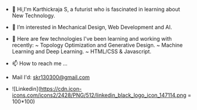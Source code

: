 - 👋 Hi,I'm Karthickraja S, a futurist who is fascinated in learning about New Technology.
- 👀 I’m interested in Mechanical Design, Web Development and AI.
- 🌱 Here are few technologies I've been learning and working with recently:
           ~ Topology Optimization and Generative Design. 
           ~ Machine Learning and Deep Learning.
           ~ HTML/CSS & Javascript.
           
- 📫 How to reach me ...
- Mail I'd: skr130300@gmail.com
- ![Linkedin](https://cdn.icon-icons.com/icons2/2428/PNG/512/linkedin_black_logo_icon_147114.png = 100*100)

